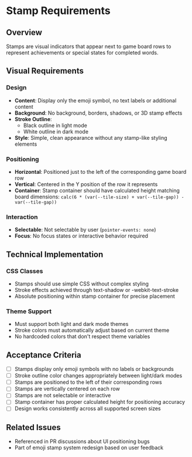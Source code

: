 # Stamp Requirements

## Overview
Stamps are visual indicators that appear next to game board rows to represent achievements or special states for completed words.

## Visual Requirements

### Design
- **Content**: Display only the emoji symbol, no text labels or additional content
- **Background**: No background, borders, shadows, or 3D stamp effects
- **Stroke Outline**: 
  - Black outline in light mode
  - White outline in dark mode
- **Style**: Simple, clean appearance without any stamp-like styling elements

### Positioning
- **Horizontal**: Positioned just to the left of the corresponding game board row
- **Vertical**: Centered in the Y position of the row it represents
- **Container**: Stamp container should have calculated height matching board dimensions: `calc(6 * (var(--tile-size) + var(--tile-gap)) - var(--tile-gap))`

### Interaction
- **Selectable**: Not selectable by user (`pointer-events: none`)
- **Focus**: No focus states or interactive behavior required

## Technical Implementation

### CSS Classes
- Stamps should use simple CSS without complex styling
- Stroke effects achieved through text-shadow or -webkit-text-stroke
- Absolute positioning within stamp container for precise placement

### Theme Support
- Must support both light and dark mode themes
- Stroke colors must automatically adjust based on current theme
- No hardcoded colors that don't respect theme variables

## Acceptance Criteria
- [ ] Stamps display only emoji symbols with no labels or backgrounds
- [ ] Stroke outline color changes appropriately between light/dark modes
- [ ] Stamps are positioned to the left of their corresponding rows
- [ ] Stamps are vertically centered on each row
- [ ] Stamps are not selectable or interactive
- [ ] Stamp container has proper calculated height for positioning accuracy
- [ ] Design works consistently across all supported screen sizes

## Related Issues
- Referenced in PR discussions about UI positioning bugs
- Part of emoji stamp system redesign based on user feedback